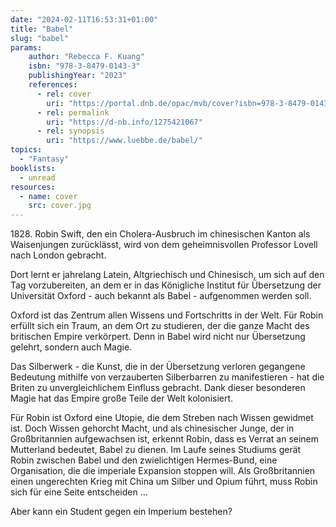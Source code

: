 ```yaml
---
date: "2024-02-11T16:53:31+01:00"
title: "Babel"
slug: "babel"
params:
    author: "Rebecca F. Kuang"
    isbn: "978-3-8479-0143-3"
    publishingYear: "2023"
    references:
      - rel: cover
        uri: "https://portal.dnb.de/opac/mvb/cover?isbn=978-3-8479-0143-3"
      - rel: permalink
        uri: "https://d-nb.info/1275421067"
      - rel: synopsis
        uri: "https://www.luebbe.de/babel/"
topics:
  - "Fantasy"
booklists:
  - unread
resources:
  - name: cover
    src: cover.jpg
---
```


1828\. Robin Swift, den ein Cholera-Ausbruch im chinesischen Kanton als 
Waisenjungen zurücklässt, wird von dem geheimnisvollen Professor Lovell nach 
London gebracht. 

Dort lernt er jahrelang Latein, Altgriechisch und Chinesisch, um sich auf den 
Tag vorzubereiten, an dem er in das Königliche Institut für Übersetzung der 
Universität Oxford - auch bekannt als Babel - aufgenommen werden soll.

Oxford ist das Zentrum allen Wissens und Fortschritts in der Welt. Für Robin 
erfüllt sich ein Traum, an dem Ort zu studieren, der die ganze Macht des 
britischen Empire verkörpert. Denn in Babel wird nicht nur Übersetzung gelehrt, 
sondern auch Magie.

Das Silberwerk - die Kunst, die in der Übersetzung verloren gegangene Bedeutung
mithilfe von verzauberten Silberbarren zu manifestieren - hat die Briten zu 
unvergleichlichem Einfluss gebracht. Dank dieser besonderen Magie hat das Empire 
große Teile der Welt kolonisiert.

Für Robin ist Oxford eine Utopie, die dem Streben nach Wissen gewidmet ist. 
Doch Wissen gehorcht Macht, und als chinesischer Junge, der in Großbritannien 
aufgewachsen ist, erkennt Robin, dass es Verrat an seinem Mutterland bedeutet, 
Babel zu dienen. Im Laufe seines Studiums gerät Robin zwischen Babel und den 
zwielichtigen Hermes-Bund, eine Organisation, die die imperiale Expansion 
stoppen will. Als Großbritannien einen ungerechten Krieg mit China um Silber 
und Opium führt, muss Robin sich für eine Seite entscheiden ...

Aber kann ein Student gegen ein Imperium bestehen?